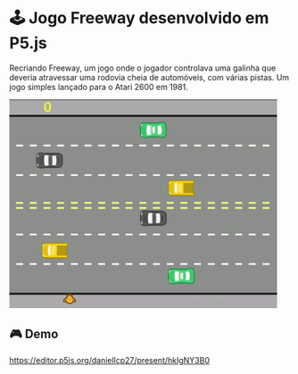 # 🕹️ Jogo Freeway desenvolvido em P5.js

Recriando Freeway, um jogo onde o jogador controlava uma galinha que deveria atravessar uma rodovia cheia de automóveis, 
com várias pistas. Um jogo simples lançado para o Atari 2600 em 1981.

![Jogando_freeway](https://raw.githubusercontent.com/dnpadua/jogo-freeway/master/Freeway/Freeway.gif)

## 🎮 Demo

https://editor.p5js.org/daniellcp27/present/hkIgNY3B0
